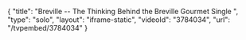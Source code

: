 {
    "title": "Breville -- The Thinking Behind the Breville Gourmet Single ",
    "type": "solo",
    "layout": "iframe-static",
    "videoId": "3784034",
    "url": "\/tvpembed\/3784034"
}